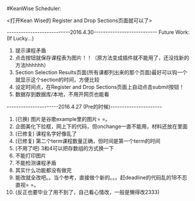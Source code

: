 #KeanWise Scheduler: 

<打开Kean Wise的 Register and Drop Sections页面就可以了>


---------------------------2016.4.30---------------------------
Future Work: (If Lucky...)
1. 提示课程矛盾
2. 点击按钮就保存课程表为图片！！（原方法变成插件就不能用了，还没找新的方法hhhhhh）
3. Section Selection Results页面(所有课都列出来的那个页面)最好可以钩一个就显示这个section的时间，方便比较
4. 设定时间点，在Register and Drop Sections页面上自动点击submit按钮！
5. 数据存到数据库/本地，不用开网页也能看




----------------------2016.4.27 (Pre的时候)----------------------
1. (已换) 图片是谷歌example里的图片= =。
2. 企图美化下拉框，网上下的代码，但onchange一直不能用，材料还放在里面
3. (已修复) 课程名字好像乱了
4. (已修复) 第二个term课程数量正确，但时间是第一个term的时间
5. (不用了吧) 3和4可以把存数组的方式换一下
6. 不能打印图片
7. 不能检测课程矛盾
8. 其实什么功能都没有做完
9. 能改就全改吧。。当个参考，直接做个新的。。。赶deadline的代码乱的1B不忍直视= =。
10. (反正也要毕业了用不到了，自己看心情改，一般是懒得改2333)
